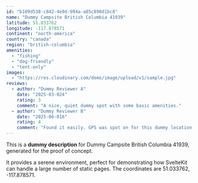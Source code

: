 ```yaml
---
id: "b109d538-c842-4e9d-994a-a85c890d1bc8"
name: "Dummy Campsite British Columbia 41939"
latitude: 51.033762
longitude: -117.878571
continent: "north-america"
country: "canada"
region: "british-columbia"
amenities:
  - "fishing"
  - "dog-friendly"
  - "tent-only"
images:
  - "https://res.cloudinary.com/demo/image/upload/v1/sample.jpg"
reviews:
  - author: "Dummy Reviewer A"
    date: "2025-03-024"
    rating: 3
    comment: "A nice, quiet dummy spot with some basic amenities."
  - author: "Dummy Reviewer B"
    date: "2025-06-016"
    rating: 4
    comment: "Found it easily. GPS was spot on for this dummy location."
---
```


This is a **dummy description** for Dummy Campsite British Columbia 41939, generated for the proof of concept.

It provides a serene environment, perfect for demonstrating how SvelteKit can handle a large number of static pages. The coordinates are 51.033762, -117.878571.
